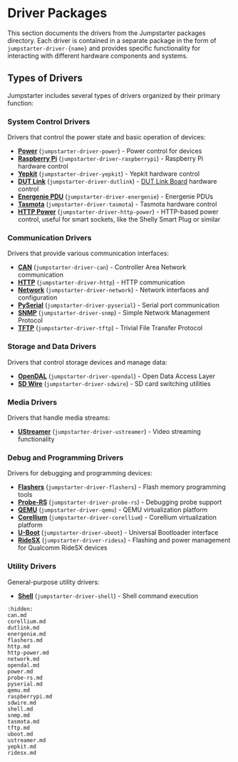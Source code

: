 # Driver Packages

This section documents the drivers from the Jumpstarter packages directory. Each
driver is contained in a separate package in the form of
`jumpstarter-driver-{name}` and provides specific functionality for interacting
with different hardware components and systems.

## Types of Drivers

Jumpstarter includes several types of drivers organized by their primary
function:

### System Control Drivers

Drivers that control the power state and basic operation of devices:

* **[Power](power.md)** (`jumpstarter-driver-power`) - Power control for devices
* **[Raspberry Pi](raspberrypi.md)** (`jumpstarter-driver-raspberrypi`) -
  Raspberry Pi hardware control
* **[Yepkit](yepkit.md)** (`jumpstarter-driver-yepkit`) - Yepkit hardware
  control
* **[DUT Link](dutlink.md)** (`jumpstarter-driver-dutlink`) - [DUT Link
  Board](https://github.com/jumpstarter-dev/dutlink-board) hardware control
* **[Energenie PDU](energenie.md)** (`jumpstarter-driver-energenie`) - Energenie PDUs
* **[Tasmota](tasmota.md)** (`jumpstarter-driver-tasmota`) - Tasmota hardware control
* **[HTTP Power](http-power.md)** (`jumpstarter-driver-http-power`) - HTTP-based power
  control, useful for smart sockets, like the Shelly Smart Plug or similar

### Communication Drivers

Drivers that provide various communication interfaces:

* **[CAN](can.md)** (`jumpstarter-driver-can`) - Controller Area Network
  communication
* **[HTTP](http.md)** (`jumpstarter-driver-http`) - HTTP communication
* **[Network](network.md)** (`jumpstarter-driver-network`) - Network interfaces
  and configuration
* **[PySerial](pyserial.md)** (`jumpstarter-driver-pyserial`) - Serial port
  communication
* **[SNMP](snmp.md)** (`jumpstarter-driver-snmp`) - Simple Network Management
  Protocol
* **[TFTP](tftp.md)** (`jumpstarter-driver-tftp`) - Trivial File Transfer
  Protocol

### Storage and Data Drivers

Drivers that control storage devices and manage data:

* **[OpenDAL](opendal.md)** (`jumpstarter-driver-opendal`) - Open Data Access
  Layer
* **[SD Wire](sdwire.md)** (`jumpstarter-driver-sdwire`) - SD card switching
  utilities

### Media Drivers

Drivers that handle media streams:

* **[UStreamer](ustreamer.md)** (`jumpstarter-driver-ustreamer`) - Video
  streaming functionality

### Debug and Programming Drivers

Drivers for debugging and programming devices:

* **[Flashers](flashers.md)** (`jumpstarter-driver-flashers`) - Flash memory
  programming tools
* **[Probe-RS](probe-rs.md)** (`jumpstarter-driver-probe-rs`) - Debugging probe
  support
* **[QEMU](qemu.md)** (`jumpstarter-driver-qemu`) - QEMU virtualization platform
* **[Corellium](corellium.md)** (`jumpstarter-driver-corellium`) - Corellium
  virtualization platform
* **[U-Boot](uboot.md)** (`jumpstarter-driver-uboot`) - Universal Bootloader
  interface
* **[RideSX](ridesx.md)** (`jumpstarter-driver-ridesx`) - Flashing and power management for Qualcomm RideSX devices

### Utility Drivers

General-purpose utility drivers:

* **[Shell](shell.md)** (`jumpstarter-driver-shell`) - Shell command execution

```{toctree}
:hidden:
can.md
corellium.md
dutlink.md
energenie.md
flashers.md
http.md
http-power.md
network.md
opendal.md
power.md
probe-rs.md
pyserial.md
qemu.md
raspberrypi.md
sdwire.md
shell.md
snmp.md
tasmota.md
tftp.md
uboot.md
ustreamer.md
yepkit.md
ridesx.md
```
